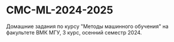 # CMC-ML-2024-2025
Домашние задания по курсу "Методы машинного обучения" на факультете ВМК МГУ, 3 курс, осенний семестр 2024.
